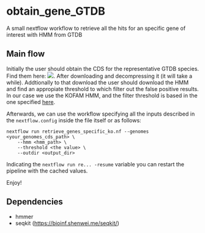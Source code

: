 # obtain_gene_GTDB
A small nextflow workflow to retrieve all the hits for an specific gene of interest with HMM from GTDB

## Main flow

Initially the user should obtain the CDS for the representative GTDB species. 
Find them here: ![](https://data.gtdb.ecogenomic.org/releases/latest/genomic_files_reps/). 
After downloading and decompressing it (it will take a while). 
Addtionally to that download the user should download the HMM and find an appropiate threshold to which filter out the false positive results. 
In our case we use the KOFAM HMM, and the filter threshold is based in the one specified [here](https://www.genome.jp/ftp/db/kofam/).

Afterwards, we can use the workflow specifying all the inputs described in the `nextflow.config` inside the file itself or as follows:

```
nextflow run retrieve_genes_specific_ko.nf --genomes <your_genomes_cds_path> \
    --hmm <hmm_path> \
    --threshold <the value> \
    --outdir <output_dir>
```

Indicating the `nextflow run re... -resume` variable you can restart the pipeline with the cached values.

Enjoy!

## Dependencies

- hmmer
- seqkit (https://bioinf.shenwei.me/seqkit/)

